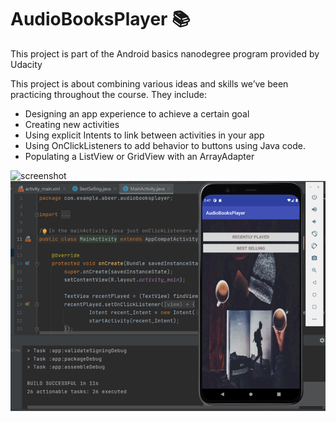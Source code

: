 # AudioBooksPlayer :books: 
This project is part of the Android basics nanodegree program provided by Udacity

This project is about combining various ideas and skills we’ve been practicing throughout the course. They include:

* Designing an app experience to achieve a certain goal
* Creating new activities
* Using explicit Intents to link between activities in your app
* Using OnClickListeners to add behavior to buttons using Java code.
* Populating a ListView or GridView with an ArrayAdapter

![screenshot](https://github.com/abeerqqq/AudioBooksPlayer/blob/master/Picture10.png)
![scrrenshot](https://github.com/abeerqqq/AudioBooksPlayer/blob/master/Picture8.png)
